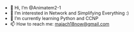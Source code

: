 - 👋 Hi, I’m @Animatem2-1
- 👀 I’m interested in Network and Simplifying Everything :)
- 🌱 I’m currently learning Python and CCNP
- 📫 How to reach me: majach18now@gmail.com

<!---
Animatem2-1/Animatem2-1 is a ✨ special ✨ repository because its `README.md` (this file) appears on your GitHub profile.
You can click the Preview link to take a look at your changes.
--->
